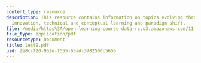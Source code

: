 ```yaml
---
content_type: resource
description: This resource contains information on topics evolving through conceptual
  innovation, technical and conceptual learning and paradigm shift.
file: /media/https%3A/open-learning-course-data-rc.s3.amazonaws.com/11-965-reflective-practice-an-approach-for-expanding-your-learning-frontiers-january-iap-2007/2e8ccf20952ef55565ad3782500c5656_lect9.pdf
file_type: application/pdf
resourcetype: Document
title: lect9.pdf
uid: 2e8ccf20-952e-f555-65ad-3782500c5656
---
```


